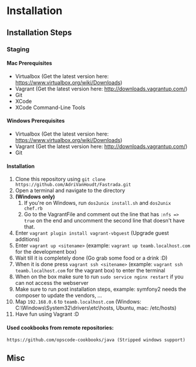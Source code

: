 # Installation
## Installation Steps
### Staging
#### Mac Prerequisites
* Virtualbox (Get the latest version here: https://www.virtualbox.org/wiki/Downloads)
* Vagrant (Get the latest version here: http://downloads.vagrantup.com/)
* Git
* XCode
* XCode Command-Line Tools

#### Windows Prerequisites
* Virtualbox (Get the latest version here: https://www.virtualbox.org/wiki/Downloads)
* Vagrant (Get the latest version here: http://downloads.vagrantup.com/)
* Git

#### Installation
1. Clone this repository using `git clone https://github.com/AdriVanHoudt/Fastrada.git`
2. Open a terminal and navigate to the directory
3.	__(Windows only)__
	1. If you're on Windows, run `dos2unix install.sh` and `dos2unix chef.rb`
	2. Go to the VagrantFile and comment out the line that has `:nfs => true` on the end and uncomment the second line that doesn't have that.
4. Enter `vagrant plugin install vagrant-vbguest` (Upgrade guest additions)
4. Enter `vagrant up <sitename>` (example: `vagrant up teamb.localhost.com` for the development box)
5. Wait till it is completely done (Go grab some food or a drink :D)
6. When it is done press `vagrant ssh <sitename>` (example: `vagrant ssh teamb.localhost.com` for the vagrant box) to enter the terminal
7. When on the box make sure to run `sudo service nginx restart` if you can not access the webserver
8. Make sure to run post installation steps, example: symfony2 needs the composer to 	update the vendors, ...
9. Map `192.168.0.6` to `teamb.localhost.com` (Windows: C:\Windows\System32\drivers\etc\hosts, Ubuntu, mac: /etc/hosts)
9. Have fun using Vagrant :D

#### Used cookbooks from remote repositories:
	https://github.com/opscode-cookbooks/java (Stripped windows support)

## Misc
